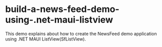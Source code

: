 # build-a-news-feed-demo-using-.net-maui-listview
This demo explains about how to create the NewsFeed demo application using .NET MAUI ListView(SfListView).
